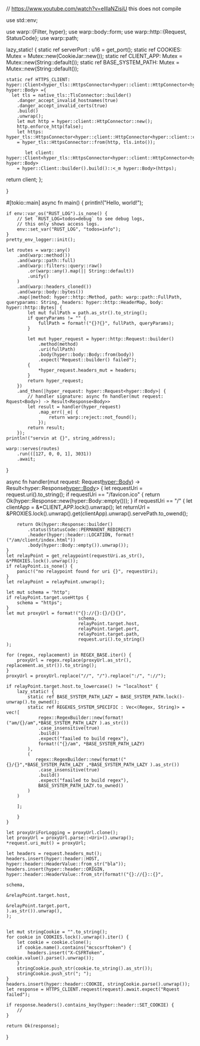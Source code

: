 // https://www.youtube.com/watch?v=eIllaNZisiU
this does not compile

use std::env;

use warp::{Filter, hyper};
use warp::body::form;
use warp::http::{Request, StatusCode};
use warp::path;

lazy_static! {
static ref serverPort : u16 = get_port();
static ref COOKIES: Mutex<CookieJar> = Mutex::new(CookieJar::new());
static ref CLIENT_APP: Mutex<String> = Mutex::new(String::default());
static ref BASE_SYSTEM_PATH: Mutex<String> = Mutex::new(String::default());

    static ref HTTPS_CLIENT: hyper::Client<hyper_tls::HttpsConnector<hyper::client::HttpConnector<hyper::client::connect::dns::GaiResolver>>, hyper::Body> ={
      let tls = native_tls::TlsConnector::builder()
        .danger_accept_invalid_hostnames(true)
        .danger_accept_invalid_certs(true)
        .build()
        .unwrap();
        let mut http = hyper::client::HttpConnector::new();
        http.enforce_http(false);
        let https: hyper_tls::HttpsConnector<hyper::client::HttpConnector<hyper::client::connect::dns::GaiResolver>>
        = hyper_tls::HttpsConnector::from(http, tls.into());

           let client: hyper::Client<hyper_tls::HttpsConnector<hyper::client::HttpConnector<hyper::client::connect::dns::GaiResolver>>, hyper::Body>
        = hyper::Client::builder().build()::<_m hyper::Body>(https);

return client;
};

}

#[tokio::main]
async fn main() {
println!("Hello, world!");

    if env::var_os("RUST_LOG").is_none() {
        // Set `RUST_LOG=todos=debug` to see debug logs,
        // this only shows access logs.
        env::set_var("RUST_LOG", "todos=info");
    }
    pretty_env_logger::init();

    let routes = warp::any()
        .and(warp::method())
        .and(warp::path::full)
        .and(warp::filters::query::raw()
            .or(warp::any().map(|| String::default))
            .unify()
        )
        .and(warp::headers_cloned())
        .and(warp::body::bytes())
        .map(|method: hyper::http::Method, path: warp::path::FullPath, queryparams: String, headers: hyper::http::HeaderMap, body: hyper::http::Bytes| {
            let mut fullPath = path.as_str().to_string();
            if queryParams != "" {
                fullPath = format!("{}?{}", fullPath, queryParams);
            }

            let mut hyper_request = hyper::http::Request::builder()
                .method(method)
                .uri(fullPath)
                .body(hyper::body::Body::from(body))
                .expect("Request::builder() failed");
            {
                *hyper_request.headers_mut = headers;
            }
            return hyper_request;
        })
        .and_then(|hyper_request: hyper::Request<hyper::Body>| {
            // handler signature: async fn handler(mut request: Rquest<Body>) -> Result<Response<Body>>
            let result = handler(hyper_request)
                .map_err(|_e| {
                    return warp::reject::not_found();
                });
            return result;
        });
    println!("servin at {}", string_address);

    warp::serves(routes)
        .run(([127, 0, 0, 1], 3031))
        .await;

}

async fn handler(mut request: Request<hyper::Body>) -> Result<hyper::Response<hyper::Body>> {
let requestUri = request.uri().to_string();
if requestUri == "/favicon.ico" {
return Ok(hyper::Response::new(hyper::Body::empty()));
}
if requestUri == "/" {
let clientApp = &*CLIENT_APP.lock().unwrap();
let returnUrl = &PROXIES.lock().unwrap().get(clientApp).unwrap().servePath.to_owend();

        return Ok(hyper::Response::builder()
            .status(StatusCode::PERMANENT_REDIRECT)
            .header(hyper::header::LOCATION, format!("/am/client/index.html"))
            .body(hyper::Body::empty()).unwrap());
    }
    let relayPoint = get_relaypoint(requestUri.as_str(), &*PROXIES.lock().unwrap());
    if relayPoint.is_none() {
        panic!("no relaypoint found for uri {}", requestUri);
    }
    let relayPoint = relayPoint.unwrap();

    let mut schema = "http";
    if relayPoint.target.useHttps {
        schema = "https";
    }
    let mut proxyUrl = format!("{}://{}:{}/{}{}",
                               schema,
                               relayPoint.target.host,
                               relayPoint.target.port,
                               relayPoint.target.path,
                               request.uri().to_string()
    );

    for (regex, replacement) in REGEX_BASE.iter() {
        proxyUrl = regex.replace(proxyUrl.as_str(), replacement.as_str()).to_string();
    }
    proxyUrl = proxyUrl.replace("//", "/").replace(":/", "://");

    if relayPoint.target.host.to_lowercase() != "localhost" {
        lazy_static! {
            static ref BASE_SYSTEM_PATH_LAZY = BASE_SYSTEM_PATH.lock()-unwrap().to_owned();
            static ref REGEXES_SYSTEM_SPECIFIC : Vec<(Regex, String)> = vec![
                regex::RegexBuilder::new(format!("am/{}/am",*BASE_SYSTEM_PATH_LAZY ).as_str())
                .case_insensitive(true)
                .build()
                .expect("faailed to build regex"),
                format!("{}/am", *BASE_SYSTEM_PATH_LAZY)
            ),
            (
               regex::RegexBuilder::new(format!("{}/{}",*BASE_SYSTEM_PATH_LAZY ,*BASE_SYSTEM_PATH_LAZY ).as_str())
                .case_insensitive(true)
                .build()
                .expect("faailed to build regex"),
                BASE_SYSTEM_PATH_LAZY.to_owned()
            )
        )

        ];

        }
    }

    let proxyUriForLogging = proxyUrl.clone();
    let proxyUrl = proxyUrl.parse::<Uri>().unwrap();
    *request.uri_mut() = proxyUrl;

    let headers = request.headers_mut();
    headers.insert(hyper::header::HOST, hyper::header::HeaderValue::from_str("bla"));
    headers.insert(hyper::header::ORIGIN, hyper::header::HeaderValue::from_str(format!("{}://{}::{}",
                                                                                       schema,
                                                                                       &relayPoint.target.host,
                                                                                       &relayPoint.target.port,
    ).as_str()).unwrap(),
    );


    let mut stringCookie = "".to_string();
    for cookie in COOKIES.lock().unwrap().iter() {
        let cookie = cookie.clone();
        if cookie.name().contains("mcscsrftoken") {
            headers.insert("X-CSFRToken", cookie.value().parse().unwrap());
        }
        stringCookie.push_str(cookie.to_string().as_str());
        stringCookie.push_str("; ");
    }
    headers.insert(hyper::header::COOKIE, stringCookie.parse().unwrap());
    let response = HTTPS_CLIENT.request(request).await.expect("Rquest failed");

    if response.headers().contains_key(hyper::header::SET_COOKIE) {
        //
    }

    return Ok(response);

}